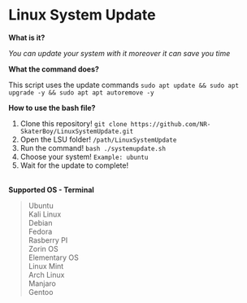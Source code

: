 # Linux System Update

**What is it?**<br>

*You can update your system with it moreover it can save you time*

**What the command does?**<br>

This script uses the update commands `sudo apt update && sudo apt upgrade -y && sudo apt apt autoremove -y`

**How to use the bash file?**
<br>
1. Clone this repository! `git clone https://github.com/NR-SkaterBoy/LinuxSystemUpdate.git`<br>
2. Open the LSU folder! `/path/LinuxSystemUpdate`<br>
3. Run the command! `bash ./systemupdate.sh`<br>
4. Choose your system! `Example: ubuntu`<br>
5. Wait for the update to complete!<br><br>

**Supported OS - Terminal**<br>

>Ubuntu<br>
>Kali Linux<br>
>Debian<br>
>Fedora<br>
>Rasberry PI<br>
>Zorin OS<br>
>Elementary OS<br>
>Linux Mint<br>
>Arch Linux<br>
>Manjaro<br>
>Gentoo

